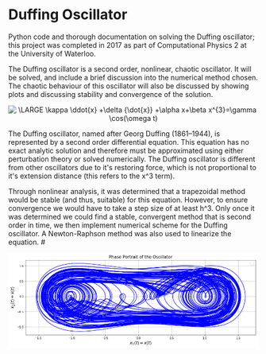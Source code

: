 # Duffing Oscillator
Python code and thorough documentation on solving the Duffing oscillator; this project was completed in 2017 as part of Computational Physics 2 at the University of Waterloo.

The Duffing oscillator is a second order, nonlinear, chaotic oscillator. It will be solved, and include a brief discussion into the numerical method chosen.  The chaotic behaviour of this oscillator will also be discussed by showing plots and discussing stability and convergence of the solution.

<p align="center"><img src="https://latex.codecogs.com/gif.latex?\LARGE&space;\kappa&space;\ddot{x}&space;&plus;\delta&space;{\dot{x}}&space;&plus;\alpha&space;x&plus;\beta&space;x^{3}=\gamma&space;\cos(\omega&space;t)" title="\LARGE \kappa \ddot{x} +\delta {\dot{x}} +\alpha x+\beta x^{3}=\gamma \cos(\omega t)" /></p>

The Duffing oscillator, named after Georg Duffing (1861–1944), is represented by a second order differential equation. This equation has no exact analytic solution and therefore must be approximated using either perturbation theory or solved numerically. The Duffing oscillator is different from other oscillators due to it's restoring force, which is not proportional to it's extension distance (this refers to the x^3 term).

Through nonlinear analysis, it was determined that a trapezoidal method would be stable (and thus, suitable) for this equation. However, to ensure convergence we would have to take a step size of at least h^3. Only once it was determined we could find a stable, convergent method that is second order in time, we then implement numerical scheme for the Duffing oscillator. A Newton-Raphson method was also used to linearize the equation.
#<p align="center">
![Alt text](images/poincare-plot.png?raw=true "Title")</p>

